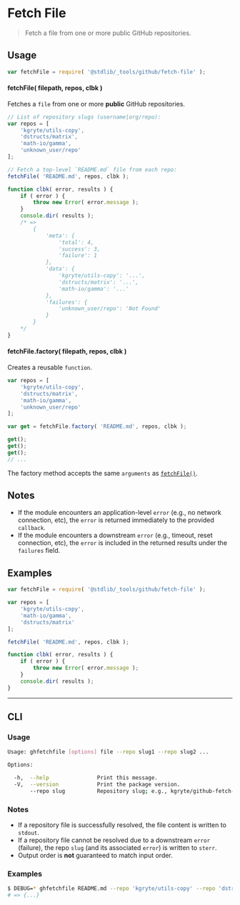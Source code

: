 <!--

@license Apache-2.0

Copyright (c) 2021 The Stdlib Authors.

Licensed under the Apache License, Version 2.0 (the "License");
you may not use this file except in compliance with the License.
You may obtain a copy of the License at

   http://www.apache.org/licenses/LICENSE-2.0

Unless required by applicable law or agreed to in writing, software
distributed under the License is distributed on an "AS IS" BASIS,
WITHOUT WARRANTIES OR CONDITIONS OF ANY KIND, either express or implied.
See the License for the specific language governing permissions and
limitations under the License.

-->

# Fetch File

> Fetch a file from one or more public GitHub repositories.

<!-- Section to include introductory text. Make sure to keep an empty line after the intro `section` element and another before the `/section` close. -->

<section class="intro">

</section>

<!-- /.intro -->

<!-- Package usage documentation. -->

<section class="usage">

## Usage

```javascript
var fetchFile = require( '@stdlib/_tools/github/fetch-file' );
```

<a name="fetchfile"></a>

#### fetchFile( filepath, repos, clbk )

Fetches a `file` from one or more **public** GitHub repositories.

<!-- run-disable -->

```javascript
// List of repository slugs (username|org/repo):
var repos = [
    'kgryte/utils-copy',
    'dstructs/matrix',
    'math-io/gamma',
    'unknown_user/repo'
];

// Fetch a top-level `README.md` file from each repo:
fetchFile( 'README.md', repos, clbk );

function clbk( error, results ) {
    if ( error ) {
        throw new Error( error.message );
    }
    console.dir( results );
    /* =>
        {
            'meta': {
                'total': 4,
                'success': 3,
                'failure': 1
            },
            'data': {
                'kgryte/utils-copy': '...',
                'dstructs/matrix': '...',
                'math-io/gamma': '...'
            },
            'failures': {
                'unknown_user/repo': 'Not Found'
            }
        }
    */
}
```

#### fetchFile.factory( filepath, repos, clbk )

Creates a reusable `function`.

<!-- run-disable -->

```javascript
var repos = [
    'kgryte/utils-copy',
    'dstructs/matrix',
    'math-io/gamma',
    'unknown_user/repo'
];

var get = fetchFile.factory( 'README.md', repos, clbk );

get();
get();
get();
// ...
```

The factory method accepts the same `arguments` as [`fetchFile()`](#fetchFile).

</section>

<!-- /.usage -->

<!-- Package usage notes. Make sure to keep an empty line after the `section` element and another before the `/section` close. -->

<section class="notes">

## Notes

-   If the module encounters an application-level `error` (e.g., no network connection, etc), the `error` is returned immediately to the provided `callback`.
-   If the module encounters a downstream `error` (e.g., timeout, reset connection, etc), the `error` is included in the returned results under the `failures` field.

</section>

<!-- /.notes -->

<!-- Package usage examples. -->

<section class="examples">

## Examples

```javascript
var fetchFile = require( '@stdlib/_tools/github/fetch-file' );

var repos = [
    'kgryte/utils-copy',
    'math-io/gamma',
    'dstructs/matrix'
];

fetchFile( 'README.md', repos, clbk );

function clbk( error, results ) {
    if ( error ) {
        throw new Error( error.message );
    }
    console.dir( results );
}
```

</section>

<!-- /.examples -->

<!-- Section for describing a command-line interface. -->

* * *

<section class="cli">

## CLI

<!-- CLI usage documentation. -->

<section class="usage">

### Usage

```bash
Usage: ghfetchfile [options] file --repo slug1 --repo slug2 ...

Options:

  -h,  --help               Print this message.
  -V,  --version            Print the package version.
       --repo slug          Repository slug; e.g., kgryte/github-fetch-file.
```

</section>

<!-- /.usage -->

<!-- CLI usage notes. Make sure to keep an empty line after the `section` element and another before the `/section` close. -->

<section class="notes">

### Notes

-   If a repository file is successfully resolved, the file content is written to `stdout`.
-   If a repository file cannot be resolved due to a downstream `error` (failure), the repo `slug` (and its associated `error`) is written to `sterr`.
-   Output order is **not** guaranteed to match input order.

</section>

<!-- /.notes -->

<!-- CLI usage examples. -->

<section class="examples">

### Examples

<!-- run-disable -->

```bash
$ DEBUG=* ghfetchfile README.md --repo 'kgryte/utils-copy' --repo 'dstructs/matrix' --repo 'math-io/gamma'
# => {...}
```

</section>

<!-- /.examples -->

</section>

<!-- /.cli -->

<!-- Section to include cited references. If references are included, add a horizontal rule *before* the section. Make sure to keep an empty line after the `section` element and another before the `/section` close. -->

<section class="references">

</section>

<!-- /.references -->

<!-- Section for related `stdlib` packages. Do not manually edit this section, as it is automatically populated. -->

<section class="related">

</section>

<!-- /.related -->

<!-- Section for all links. Make sure to keep an empty line after the `section` element and another before the `/section` close. -->

<section class="links">

</section>

<!-- /.links -->
